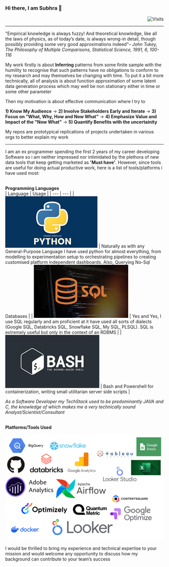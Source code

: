 ### Hi there, I am Subhra 👋  
<div align="right"><img src="https://img.shields.io/badge/Visits-59-blue?label=PageVisitCounter&labelColor=000000&logo=GitHub&logoColor=FFFFFF&color=1D70B8&style=for-the-badge" alt="Visits"></div>

___
"Empirical knowledge is always fuzzy! And theoretical knowledge, like all the laws of physics, as of today’s date, is always wrong-in detail, though possibly providing some very good approximations indeed"– *John Tukey, The Philosophy of Multiple Comparisons, Statistical Science, 1991, 6, 100-116*

My work firstly is about **Inferring** patterns from some finite sample with the humility to recognise that such patterns have no obligations to conform to my research and may themselves be changing with time. To put it a bit more technically, all of analysis is about function approximation of some latent data generation process which may well be non stationary either in time or some other parameter


Then my motivation is about effective communication where I try to

**1) Know My Audience** &rarr;  **2) Involve Stakeholders Early and Iterate** &rarr;  **3) Focus on "What, Why, How and Now What"** &rarr; **4) Emphasize Value and Impact of the "Now What"** &rarr; **5) Quantify Benefits with the uncertainity**


My repos are prototypical replications of projects undertaken in various orgs to better explain my work
___
I am an ex programmer spending the first 2 years of my career developing Software so i am neither impressed nor intimidated by the plethora of new data tools that keep getting marketed as **'Must have'**. However, since tools are useful for doing actual productive work, here is a list of tools/platforms i have used most:

<br>**Programming Languages**</br>
| Language | Usage |
| --- | --- |
| ![Page_1](https://github.com/SubhraSMukherjee/SubhraSMukherjee/blob/main/screenshots/python.png) | Naturally as with any General-Purpose Language I have used python for almost everything, from modelling to experimentation setup to orchestrating pipelines to creating customised platform independent dashboards. Also, Querying No-Sql Databases  |
| ![Page_1](https://github.com/SubhraSMukherjee/SubhraSMukherjee/blob/main/screenshots/SQL.png) | Yes and Yes, I use SQL regularly and am proficient at it have used all sorts of dialects (Google SQL, Databricks SQL, Snowflake SQL, My SQL, PLSQL). SQL is extremely useful but only in the context of an RDBMS   |
| ![Page_1](https://github.com/SubhraSMukherjee/SubhraSMukherjee/blob/main/screenshots/bash.png) | Bash and Powershell for containerization, writing small utilitarian server side scripts  |


*As a Software Developer my TechStack used to be predominantly JAVA and C, the knowledge of which makes me a very technically sound Analyst/Scientist/Consultant*

<br>**Platforms/Tools Used**</br>

![Page_1](https://github.com/SubhraSMukherjee/SubhraSMukherjee/blob/main/screenshots/Tools.png)


I would be thrilled to bring my experience and technical expertise to your mission and would welcome any opportunity to discuss how my background can contribute to your team’s success
